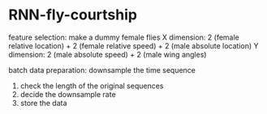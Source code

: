 # RNN-fly-courtship

feature selection: make a dummy female flies
    X dimension: 2 (female relative location) + 2 (female relative speed) + 2 (male absolute location)
    Y dimension: 2 (male absolute speed) + 2 (male wing angles)

batch data preparation: downsample the time sequence
1. check the length of the original sequences
2. decide the downsample rate
3. store the data 

